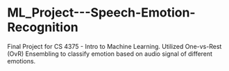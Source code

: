 # ML_Project---Speech-Emotion-Recognition
Final Project for CS 4375 - Intro to Machine Learning. Utilized One-vs-Rest (OvR) Ensembling to classify emotion based on audio signal of different emotions.
